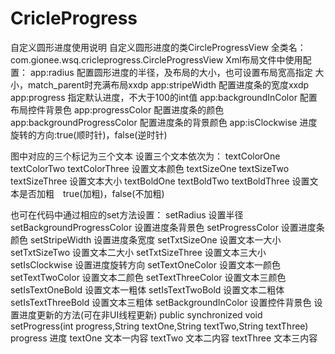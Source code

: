 # CricleProgress

自定义圆形进度使用说明
自定义圆形进度的类CircleProgressView
全类名：com.gionee.wsq.cricleprogress.CircleProgressView
Xml布局文件中使用配置：
	app:radius			配置圆形进度的半径，及布局的大小，也可设置布局宽高指定							大小，match_parent时充满布局xxdp
	app:stripeWidth	配置进度条的宽度xxdp
	app:progress		指定默认进度，不大于100的int值
	app:backgroundInColor	配置布局控件背景色
	app:progressColor	配置进度条的颜色
	app:backgroundProgressColor	配置进度条的背景颜色
	app:isClockwise	进度旋转的方向:true(顺时针)，false(逆时针)



图中对应的三个标记为三个文本
设置三个文本依次为：
textColorOne
textColorTwo
textColorThree
设置文本颜色
textSizeOne
textSizeTwo
textSizeThree
设置文本大小
textBoldOne
textBoldTwo
									textBoldThree
									设置文本是否加粗　true(加粗)，false(不加粗)


也可在代码中通过相应的set方法设置：
setRadius									设置半径
setBackgroundProgressColor				设置进度条背景色
setProgressColor							设置进度条颜色
setStripeWidth							设置进度条宽度
setTxtSizeOne								设置文本一大小
setTxtSizeTwo								设置文本二大小
setTxtSizeThree							设置文本三大小
setIsClockwise							设置进度旋转方向
setTextOneColor							设置文本一颜色
setTextTwoColor							设置文本二颜色
setTextThreeColor						设置文本三颜色
setIsTextOneBold							设置文本一粗体
setIsTextTwoBold							设置文本二粗体
setIsTextThreeBold						设置文本三粗体
setBackgroundInColor					设置控件背景色
设置进度更新的方法(可在非UI线程更新)
public synchronized void setProgress(int progress,String textOne,String textTwo,String textThree)
progress		进度
textOne		文本一内容
textTwo		文本二内容
textThree	文本三内容

